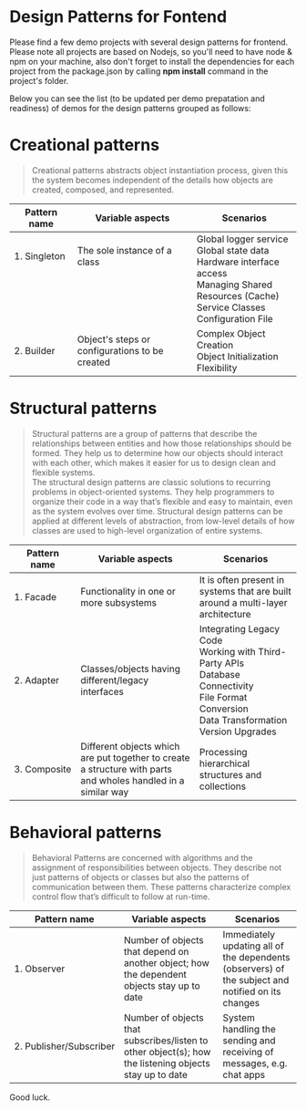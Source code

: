 # Design Patterns for Fontend
Please find a few demo projects with several design patterns for frontend. Please note all projects are based on Nodejs, so you'll need to have node & npm on your machine, also don't forget to install the dependencies for each project from the package.json by calling **npm install** command in the project's folder.

Below you can see the list (to be updated per demo prepatation and readiness) of demos for the design patterns grouped as follows:

#  Creational patterns

> Creational patterns abstracts object instantiation process, given this the system becomes independent of the details how objects are created, composed, and represented.

| Pattern name | Variable aspects | Scenarios |
|--------------|------------------|-----------|
| 1.&nbsp;Singleton  <br /> <br /> <br /> <br /> <br />| The sole instance of a class  <br /> <br /> <br /> <br /> <br />| Global logger service <br /> Global state data <br /> Hardware interface access <br /> Managing Shared Resources (Cache) <br /> Service Classes <br /> Configuration File |
| 2.&nbsp;Builder <br />| Object's steps or configurations to be created <br />| Complex Object Creation <br /> Object Initialization Flexibility |

# Structural patterns

> Structural patterns are a group of patterns that describe the relationships between entities and how those relationships should be formed. They help us to determine how our objects should interact with each other, which makes it easier for us to design clean and flexible systems. <br />
> The structural design patterns are classic solutions to recurring problems in object-oriented systems. They help programmers to organize their code in a way that’s flexible and easy to maintain, even as the system evolves over time. Structural design patterns can be applied at different levels of abstraction, from low-level details of how classes are used to high-level organization of entire systems.

| Pattern name | Variable aspects | Scenarios |
|--------------|------------------|-----------|
| 1.&nbsp;Facade    | Functionality in one or more subsystems | It is often present in systems that are built around a multi-layer architecture |
| 2.&nbsp;Adapter    | Classes/objects having different/legacy interfaces | Integrating Legacy Code  <br />  Working with Third-Party APIs <br /> Database Connectivity <br /> File Format Conversion <br /> Data Transformation <br /> Version Upgrades |
| 3.&nbsp;Composite    | Different objects which are put together to create a structure with parts and wholes handled in a similar way | Processing hierarchical structures and collections |


# Behavioral patterns
> Behavioral Patterns are concerned with algorithms and the assignment of responsibilities between objects.
> They describe not just patterns of objects or classes but also the patterns of communication between them.
> These patterns characterize complex control flow that’s difficult to follow at run-time. 

| Pattern name | Variable aspects | Scenarios |
|--------------|------------------|-----------|
| 1.&nbsp;Observer  | Number of objects that depend on another object; how the dependent objects stay up to date | Immediately updating all of the dependents (observers) of the subject and notified on its changes |
| 2.&nbsp;Publisher/Subscriber  | Number of objects that subscribes/listen to other object(s); how the listening objects stay up to date | System handling the sending and receiving of messages, e.g. chat apps |

Good luck.

